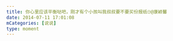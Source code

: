 ```yaml
---
title: 你心里应该平衡哒吧，刚才有个小孩叫我叔叔要不要买份报纸🙄@康颖馨
date: 2014-07-11 17:01:08
mCategories: [说说]
type: moment
---
```


